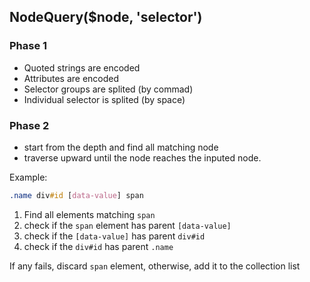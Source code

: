 ## NodeQuery($node, 'selector')

### Phase 1

- Quoted strings are encoded
- Attributes are encoded
- Selector groups are splited (by commad)
- Individual selector is splited (by space)

### Phase 2

- start from the depth and find all matching node
- traverse upward until the node reaches the inputed node.

Example:

```css
.name div#id [data-value] span
```

1. Find all elements matching `span`
2. check if the `span` element has parent `[data-value]`
3. check if the `[data-value]` has parent `div#id`
4. check if the `div#id` has parent `.name`

If any fails, discard `span` element, otherwise, add it to the collection list